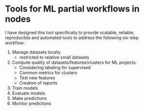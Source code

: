 # Tools for ML partial workflows in nodes

I have designed this tool specifically to provide scalable, reliable, reproducible and automated tools to address the following six-step workflow:  

1. Manage datasets locally
    - restricted to relative small datasets
2. Compute quality of datasets/features/clusters for ML projects:
    - Considering labeling for supervised
    - Common metrics for clusters
    - Test new features
    - Creation of reports
3. Train models
4. Evaluate models
5. Make predictions
6. Monitor predictions
